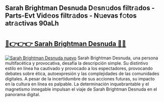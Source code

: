 ## Sarah Brightman Desnuda D𝚎sn𝚞dos filtr𝚊dos - Parts-Evt Vid𝚎os filtr𝚊dos - N𝚞evas f𝚘tos atr𝚊ctivas 90aLh

# <h2><a href="http://mbaf50v.tromn.icu/?c=Sarah+Brightman+Desnuda">🔗👉👉👉 Sarah Brightman Desnuda 🔗🔗</a></h2>

[![Sarah Brightman Desnuda nuevo](https://i.imgur.com/pEAQMta.gif)](http://mbaf50v.tromn.icu/?c=Sarah+Brightman+Desnuda)
Sarah Brightman Desnuda, una persona multifacética y provocativa, desafía la descripción simple. Su distintivo estilo en línea ha cautivado y provocado a los espectadores, provocando debates sobre ética, autoexpresión y las complejidades de las comunidades digitales. A pesar de la incertidumbre de sus acciones futuras, su impacto en la cultura en línea es palpable. La determinación inquebrantable y el magnetismo innegable impulsan el viaje de Sarah Brightman Desnuda en el panorama digital.
